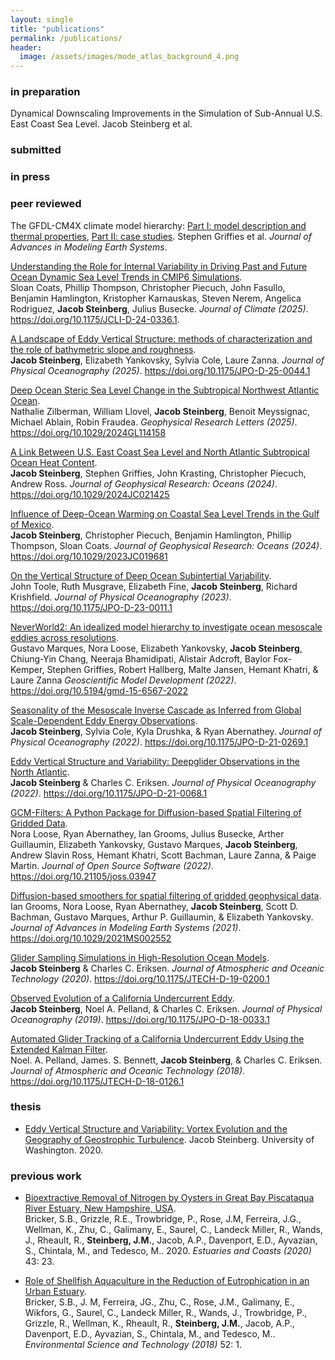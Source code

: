 ```yaml
---
layout: single
title: "publications"
permalink: /publications/
header:
  image: /assets/images/mode_atlas_background_4.png
---
```


### in preparation
Dynamical Downscaling Improvements in the Simulation of Sub-Annual U.S. East Coast Sea Level. Jacob Steinberg et al.

### submitted

### in press 

### peer reviewed 
The GFDL-CM4X climate model hierarchy: [Part I: model description and thermal properties](https://doi.org/10.1029/2024MS004861), [Part II: case studies](https://doi.org/10.1029/2024MS004862). Stephen Griffies et al. *Journal of Advances in Modeling Earth Systems*.

[Understanding the Role for Internal Variability in Driving Past and Future Ocean Dynamic Sea Level Trends in CMIP6 Simulations](https://doi.org/10.1175/JCLI-D-24-0336.1). <br />
Sloan Coats, Phillip Thompson, Christopher Piecuch, John Fasullo, Benjamin Hamlington, Kristopher Karnauskas, Steven Nerem, Angelica Rodriguez, **Jacob Steinberg**, Julius Busecke. *Journal of Climate (2025)*. https://doi.org/10.1175/JCLI-D-24-0336.1.

[A Landscape of Eddy Vertical Structure: methods of characterization and the role of bathymetric slope and roughness](https://doi.org/10.1175/JPO-D-25-0044.1). <br /> 
**Jacob Steinberg**, Elizabeth Yankovsky, Sylvia Cole, Laure Zanna. *Journal of Physical Oceanography (2025)*. https://doi.org/10.1175/JPO-D-25-0044.1

[Deep Ocean Steric Sea Level Change in the Subtropical Northwest Atlantic Ocean](https://doi.org/10.1029/2024GL114158). <br />
Nathalie Zilberman, William Llovel, **Jacob Steinberg**, Benoit Meyssignac, Michael Ablain, Robin Fraudea. *Geophysical Research Letters (2025)*. https://doi.org/10.1029/2024GL114158

[A Link Between U.S. East Coast Sea Level and North Atlantic Subtropical Ocean Heat Content](https://essopenarchive.org/users/794306/articles/1109063-a-link-between-u-s-east-coast-sea-level-and-north-atlantic-subtropical-ocean-heat-content).  <br />
**Jacob Steinberg**, Stephen Griffies, John Krasting, Christopher Piecuch, Andrew Ross. *Journal of Geophysical Research: Oceans (2024)*. https://doi.org/10.1029/2024JC021425 

[Influence of Deep-Ocean Warming on Coastal Sea Level Trends in the Gulf of Mexico](https://doi.org/10.1029/2023JC019681).  <br />
**Jacob Steinberg**, Christopher Piecuch, Benjamin Hamlington, Phillip Thompson, Sloan Coats. *Journal of Geophysical Research: Oceans (2024)*. https://doi.org/10.1029/2023JC019681

[On the Vertical Structure of Deep Ocean Subintertial Variability](https://doi.org/10.1175/JPO-D-23-0011.1).  <br />
John Toole, Ruth Musgrave, Elizabeth Fine, **Jacob Steinberg**, Richard Krishfield. *Journal of Physical Oceanography (2023)*. https://doi.org/10.1175/JPO-D-23-0011.1

[NeverWorld2: An idealized model hierarchy to investigate ocean mesoscale eddies across resolutions](https://doi.org/10.5194/gmd-15-6567-2022).  <br />
Gustavo Marques, Nora Loose, Elizabeth Yankovsky, **Jacob Steinberg**, Chiung-Yin Chang, Neeraja Bhamidipati, Alistair Adcroft, Baylor Fox-Kemper, Stephen Griffies, Robert Hallberg, Malte Jansen, Hemant Khatri, & Laure Zanna *Geoscientific Model Development (2022)*. https://doi.org/10.5194/gmd-15-6567-2022 

[Seasonality of the Mesoscale Inverse Cascade as Inferred from Global Scale-Dependent Eddy Energy Observations](https://doi.org/10.1175/JPO-D-21-0269.1).  <br />
**Jacob Steinberg**, Sylvia Cole, Kyla Drushka, & Ryan Abernathey. *Journal of Physical Oceanography (2022)*. https://doi.org/10.1175/JPO-D-21-0269.1

[Eddy Vertical Structure and Variability: Deepglider Observations in the North Atlantic](https://doi.org/10.1175/JPO-D-21-0068.1).  <br />
**Jacob Steinberg** & Charles C. Eriksen. *Journal of Physical Oceanography (2022)*. https://doi.org/10.1175/JPO-D-21-0068.1 

[GCM-Filters: A Python Package for Diffusion-based Spatial Filtering of Gridded Data](https://doi.org/10.21105/joss.03947).  <br />
Nora Loose, Ryan Abernathey, Ian Grooms, Julius Busecke, Arther Guillaumin, Elizabeth Yankovsky, Gustavo Marques, **Jacob Steinberg**, Andrew Slavin Ross, Hemant Khatri, Scott Bachman, Laure Zanna, & Paige Martin. *Journal of Open Source Software (2022)*. https://doi.org/10.21105/joss.03947

[Diffusion-based smoothers for spatial filtering of gridded geophysical data](https://doi.org/10.1029/2021MS002552).  <br />
Ian Grooms, Nora Loose, Ryan Abernathey, **Jacob Steinberg**, Scott D. Bachman, Gustavo Marques, Arthur P. Guillaumin, & Elizabeth Yankovsky.  
*Journal of Advances in Modeling Earth Systems (2021)*. https://doi.org/10.1029/2021MS002552

[Glider Sampling Simulations in High-Resolution Ocean Models](https://doi.org/10.1175/JTECH-D-19-0200.1).  <br />
**Jacob Steinberg** & Charles C. Eriksen. *Journal of Atmospheric and Oceanic Technology (2020)*. https://doi.org/10.1175/JTECH-D-19-0200.1

[Observed Evolution of a California Undercurrent Eddy](https://doi.org/10.1175/JPO-D-18-0033.1).  <br />
**Jacob Steinberg**, Noel A. Pelland, & Charles C. Eriksen. *Journal of Physical Oceanography (2019)*. https://doi.org/10.1175/JPO-D-18-0033.1

[Automated Glider Tracking of a California Undercurrent Eddy Using the Extended Kalman Filter](https://doi.org/10.1175/JTECH-D-18-0126.1).  <br />
Noel. A. Pelland, James. S. Bennett, **Jacob Steinberg**, & Charles C. Eriksen. *Journal of Atmospheric and Oceanic Technology (2018)*. https://doi.org/10.1175/JTECH-D-18-0126.1

### thesis 
- [Eddy Vertical Structure and Variability: Vortex Evolution and the Geography of Geostrophic Turbulence](https://search.proquest.com/openview/60e28d852cdea92c54abfb9155a59ee5/1?pq-origsite=gscholar&cbl=18750&diss=y). Jacob Steinberg. University of Washington. 2020.

### previous work
- [Bioextractive Removal of Nitrogen by Oysters in Great Bay Piscataqua River Estuary, New Hampshire, USA](https://doi.org/10.1007/s12237-019-00661-8). <br />
Bricker, S.B., Grizzle, R.E., Trowbridge, P., Rose, J.M, Ferreira, J.G., Wellman, K., Zhu, C., Galimany, E., Saurel, C., Landeck Miller, R., Wands, J., Rheault, R., **Steinberg, J.M.**, Jacob, A.P., Davenport, E.D., Ayvazian, S., Chintala, M., and Tedesco, M.. 2020. *Estuaries and Coasts (2020)* 43: 23.
  
- [Role of Shellfish Aquaculture in the Reduction of Eutrophication in an Urban Estuary](https://doi.org/10.1021/acs.est.7b03970). <br /> 
Bricker, S.B., J. M, Ferreira, JG., Zhu, C., Rose, J.M., Galimany, E., Wikfors, G., Saurel, C., Landeck Miller, R., Wands, J., Trowbridge, P., Grizzle, R., Wellman, K., Rheault, R., **Steinberg, J.M.**, Jacob, A.P., Davenport, E.D., Ayvazian, S., Chintala, M., and Tedesco, M.. *Environmental Science and Technology (2018)* 52: 1.

[1]: /assets/documents/pelland_et_al_2018.pdf
[2]: /assets/documents/steinberg_et_al_2019.pdf
[3]: /assets/documents/steinberg_and_eriksen_2020.pdf
[4]: /assets/documents/grooms_et_al_2021.pdf
